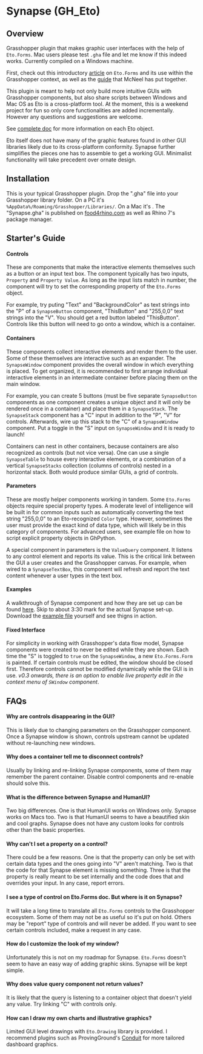 # Synapse (GH_Eto)
## Overview
Grasshopper plugin that makes graphic user interfaces with the help of `Eto.Forms`. Mac users please test `.gha` file and let me know if this indeed works. Currently compiled on a Windows machine.

First, check out this introductory [article](https://willwang6.wixsite.com/precision/post/2019/01/01/how-to-use-etoforms-in-rhinograsshopper-part-1) on `Eto.Forms` and its use within the Grasshopper context, as well as the [guide](https://developer.rhino3d.com/guides/rhinopython/eto-forms-python/) that McNeel has put together.

This plugin is meant to help not only build more intuitive GUIs with Grasshopper components, but also share scripts between Windows and Mac OS as Eto is a cross-platform tool. At the moment, this is a weekend project for fun so only core functionalities are added incrementally. However any questions and suggestions are welcome.

See [complete doc](http://pages.picoe.ca/docs/api/html/R_Project_EtoForms.htm) for more information on each Eto object. 

Eto itself does not have many of the graphic features found in other GUI libraries likely due to its cross-platform conformity. Synapse further simplifies the pieces one has to assemble to get a working GUI. Minimalist functionality will take precedent over ornate design. 
## Installation
This is your typical Grasshopper plugin. Drop the ".gha" file into your Grasshopper library folder. On a PC it's `%AppData%/Roaming/Grasshopper/Libraries/`. On a Mac it's <missing path>. The "Synapse.gha" is published on [food4rhino.com](https://www.food4rhino.com/app/synapse) as well as Rhino 7's package manager. 
## Starter's Guide
#### Controls
These are components that make the interactive elements themselves such as a button or an input text box. The component typically has two inputs, `Property` and `Property Value`. As long as the input lists match in number, the component will try to set the corresponding property of the `Eto.Forms` object.

For example, try puting "Text" and "BackgroundColor" as text strings into the "P" of a `SynapseButton` component, "ThisButton" and "255,0,0" text strings into the "V". You should get a red button labeled "ThisButton". Controls like this button will need to go onto a window, which is a container.
#### Containers
These components collect interactive elements and render them to the user. Some of these themselves are interactive such as an expander. The `SynapseWindow` component provides the overall window in which everything is placed. To get organized, it is recommended to first arrange individual interactive elements in an intermediate container before placing them on the main window.

For example, you can create 5 buttons (must be five separate `SynapseButton` components as one component creates a unique object and it will only be rendered once in a container) and place them in a `SynapseStack`. The `SynapseStack` component has a "C" input in addition to the "P", "V" for controls. Afterwards, wire up this stack to the "C" of a `SynapseWindow` component. Put a toggle in the "S" input on `SynapseWindow` and it is ready to launch!

Containers can nest in other containers, because containers are also recognized as controls (but not vice versa). One can use a single `SynapseTable` to house every interactive elements, or a combination of a vertical `SynapseStacks` collection (columns of controls) nested in a horizontal stack. Both would produce similar GUIs, a grid of controls.  
#### Parameters
These are mostly helper components working in tandem. Some `Eto.Forms` objects require special property types. A moderate level of intelligence will be built in for common inputs such as automatically converting the text string "255,0,0" to an Eto-recognized `Color` type. However, sometimes the user must provide the exact kind of data type, which will likely be in this category of components. For advanced users, see example file on how to script explicit property objects in GhPython. 

A special component in parameters is the `ValueQuery` component. It listens to any control element and reports its value. This is the critical link between the GUI a user creates and the Grasshopper canvas. For example, when wired to a `SynapseTextBox`, this component will refresh and report the text content whenever a user types in the text box.
#### Examples
A walkthrough of Synapse component and how they are set up can be found [here](https://www.youtube.com/embed/tbC_d84EmuU). Skip to about 3:30 mark for the actual Synapse set-up. Download the [example file](https://github.com/visualizor/GH_Eto/raw/master/SynapseExample.gh) yourself and see thigns in action.
#### Fixed Interface
For simplicity in working with Grasshopper's data flow model, Synapse components were created to never be edited while they are shown. Each time the "S" is toggled to `true` on the `SynapseWindow`, a new `Eto.Forms.Form` is painted. If certain controls must be edited, the window should be closed first. Therefore controls cannot be modified dynamically while the GUI is in use. *v0.3 onwards, there is an option to enable live property edit in the context menu of `SWindow` component*.
## FAQs
#### Why are controls disappearing in the GUI?
This is likely due to changing parameters on the Grasshopper component. Once a Synapse window is shown, controls upstream cannot be updated without re-launching new windows.
#### Why does a container tell me to disconnect controls?
Usually by linking and re-linking Synapse components, some of them may remember the parent container. Disable control components and re-enable should solve this.
#### What is the difference between Synapse and HumanUI?
Two big differences. One is that HumanUI works on Windows only. Synapse works on Macs too. Two is that HumanUI seems to have a beautified skin and cool graphs. Synapse does not have any custom looks for controls other than the basic properties.
#### Why can't I set a property on a control?
There could be a few reasons. One is that the property can only be set with certain data types and the ones going into "V" aren't matching. Two is that the code for that Synapse element is missing something. Three is that the property is really meant to be set internally and the code does that and overrides your input. In any case, report errors. 
#### I see a type of control on Eto.Forms doc. But where is it on Synapse?
It will take a long time to translate all `Eto.Forms` controls to the Grasshopper ecosystem. Some of them may not be as useful so it's put on hold. Others may be "report" type of controls and will never be added. If you want to see certain controls included, make a request in any case.
#### How do I customize the look of my window?
Unfortunately this is not on my roadmap for Synapse. `Eto.Forms` doesn't seem to have an easy way of adding graphic skins. Synapse will be kept simple.
#### Why does value query component not return values?
It is likely that the query is listening to a container object that doesn't yield any value. Try linking "C" with controls only.
#### How can I draw my own charts and illustrative graphics?
Limited GUI level drawings with `Eto.Drawing` library is provided. I recommend plugins such as ProvingGround's [Conduit](https://provingground.io/tools/conduit-for-grasshopper/) for more tailored dashboard graphics.
